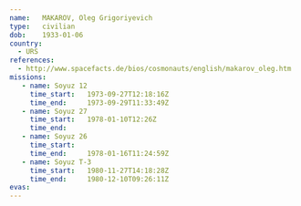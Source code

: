```yaml
---
name:	MAKAROV, Oleg Grigoriyevich 
type:	civilian
dob:	1933-01-06
country:
  - URS
references:
  - http://www.spacefacts.de/bios/cosmonauts/english/makarov_oleg.htm
missions:
   - name: Soyuz 12
     time_start:   1973-09-27T12:18:16Z
     time_end:     1973-09-29T11:33:49Z
   - name: Soyuz 27
     time_start:   1978-01-10T12:26Z
     time_end:     
   - name: Soyuz 26
     time_start:   
     time_end:     1978-01-16T11:24:59Z
   - name: Soyuz T-3
     time_start:   1980-11-27T14:18:28Z
     time_end:     1980-12-10T09:26:11Z
evas:
---
```


